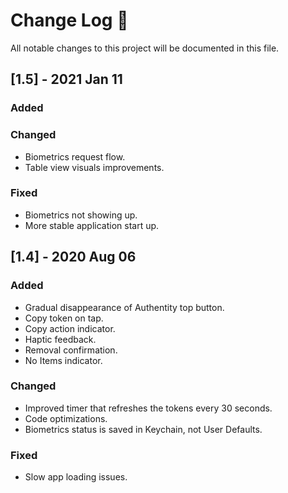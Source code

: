 # Change Log 
All notable changes to this project will be documented in this file.

## [1.5] - 2021 Jan 11
 
### Added

### Changed
  
- Biometrics request flow.
- Table view visuals improvements.
 
### Fixed
 
 - Biometrics not showing up.
 - More stable application start up.


## [1.4] - 2020 Aug 06
 
### Added

- Gradual disappearance of Authentity top button.
- Copy token on tap.
- Copy action indicator.
- Haptic feedback.
- Removal confirmation.
- No Items indicator.
 
### Changed
  
- Improved timer that refreshes the tokens every 30 seconds.
- Code optimizations.
- Biometrics status is saved in Keychain, not User Defaults.
 
### Fixed
 
 - Slow app loading issues.
